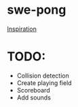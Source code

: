 # swe-pong

[Inspiration](https://github.com/libgdx/libgdx/wiki/Scene2d)

# TODO:
- Collision detection
- Create playing field
- Scoreboard
- Add sounds


